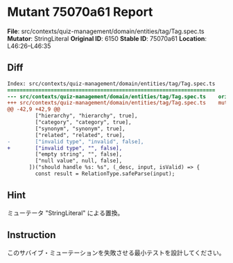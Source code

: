 # Mutant 75070a61 Report

**File**: src/contexts/quiz-management/domain/entities/tag/Tag.spec.ts
**Mutator**: StringLiteral
**Original ID**: 6150
**Stable ID**: 75070a61
**Location**: L46:26–L46:35

## Diff

```diff
Index: src/contexts/quiz-management/domain/entities/tag/Tag.spec.ts
===================================================================
--- src/contexts/quiz-management/domain/entities/tag/Tag.spec.ts	original
+++ src/contexts/quiz-management/domain/entities/tag/Tag.spec.ts	mutated #6150
@@ -42,9 +42,9 @@
         ["hierarchy", "hierarchy", true],
         ["category", "category", true],
         ["synonym", "synonym", true],
         ["related", "related", true],
-        ["invalid type", "invalid", false],
+        ["invalid type", "", false],
         ["empty string", "", false],
         ["null value", null, false],
       ])("should handle %s: %s", (_desc, input, isValid) => {
         const result = RelationType.safeParse(input);
```

## Hint

ミューテータ "StringLiteral" による置換。

## Instruction

このサバイブ・ミューテーションを失敗させる最小テストを設計してください。
